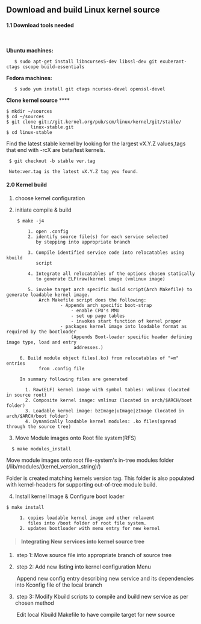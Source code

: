 ## Download and build Linux kernel source 

####   1.1 Download tools needed

​	

**Ubuntu machines:** 

```shell
   $ sudo apt-get install libncurses5-dev libssl-dev git exuberant-ctags cscope build-essentials
```

**Fedora machines:**

```shell
   $ sudo yum install git ctags ncurses-devel openssl-devel
```

  **Clone kernel source** ****

```shell
$ mkdir ~/sources
$ cd ~/sources
$ git clone git://git.kernel.org/pub/scm/linux/kernel/git/stable/
		 linux-stable.git
$ cd linux-stable
```


  Find the latest stable kernel by looking for the largest vX.Y.Z values,tags that end with -rcX are beta/test kernels.

```shell
 $ git checkout -b stable ver.tag
```

  	 Note:ver.tag is the latest vX.Y.Z tag you found. 



#### 2.0 Kernel build

1. choose kernel configuration

2. initiate compile & build

```shell
	$ make -j4

		1. open .config
		2. identify source file(s) for each service selected 
	       by stepping into appropriate branch
	
		3. Compile identified service code into relocatables using kbuild 
	       script
	
		4. Integrate all relocatables of the options chosen statically 
	       to generate ELF(raw)kernel image (vmlinux image)
	
		5. invoke target arch specific build script(Arch Makefile) to generate loadable kernel image.
	   		Arch Makefile script does the following:
					- Appends arch specific boot-strap 
						- enable CPU's MMU
						- set up page tables
						- invokes start function of kernel proper
					- packages kernel image into loadable format as required by the bootloader
	              		(Appends Boot-loader specific header defining image type, load and entry 
	               		 addresses.)
	
	 6. Build module object files(.ko) from relocatables of "=m" entries 
	        from .config file
	
	 In summary following files are generated
	     
	   1. Raw(ELF) kernel image with symbol tables: vmlinux (located in source root)
	   2. Composite kernel image: vmlinuz (located in arch/$ARCH/boot folder)
	   3. Loadable kernel image: bzImage|uImage|zImage (located in arch/$ARCH/boot folder)
	   4. Dynamically loadable kernel modules: .ko files(spread through the source tree)
```



3. Move Module images onto Root file system(RFS)

```shell
  $ make modules_install 
```

Move module images onto root file-system's in-tree modules folder (/lib/modules/(kernel_version_string)/)

Folder is created matching kernels version tag. This folder is also populated with kernel-headers for supporting out-of-tree module build.

4. Install kernel Image & Configure boot loader 

```shell
$ make install 

	 1. copies loadable kernel image and other relavent 
	    files into /boot folder of root file system.
	 2. updates bootloader with menu entry for new kernel
```



> #### Integrating New services into kernel source tree

1. ​	step 1: Move source file into appropriate branch of source tree

2. ​	step 2: Add new listing into kernel configuration Menu

   ​		Append new config entry describing new service and its dependencies into Kconfig file of the local branch

3. ​	step 3: Modify Kbuild scripts to compile and build new service as per chosen method

   ​			Edit local Kbuild Makefile to have compile target for new source






